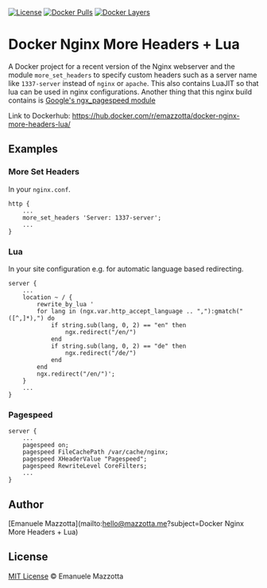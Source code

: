[![License](http://img.shields.io/:license-mit-brightgreen.svg?style=flat)](http://doge.mit-license.org)
[![Docker Pulls](https://img.shields.io/docker/pulls/emazzotta/docker-nginx-more-headers-lua.svg?style=flat)](https://hub.docker.com/r/emazzotta/docker-nginx-more-headers-lua/)
[![Docker Layers](https://images.microbadger.com/badges/image/emazzotta/docker-nginx-more-headers-lua.svg?style=flat)](https://microbadger.com/images/emazzotta/docker-nginx-more-headers-lua "Microbadger Docker Layers")

# Docker Nginx More Headers + Lua

A Docker project for a recent version of the Nginx webserver and the module `more_set_headers` to specify custom headers such as a server name like `1337-server` instead of `nginx` or `apache`.
This also contains LuaJIT so that lua can be used in nginx configurations.
Another thing that this nginx build contains is [Google's ngx_pagespeed module](https://github.com/pagespeed/ngx_pagespeed)

Link to Dockerhub: https://hub.docker.com/r/emazzotta/docker-nginx-more-headers-lua/

## Examples

### More Set Headers

In your `nginx.conf`.

```
http {
    ...
    more_set_headers 'Server: 1337-server';
    ...
}
```

### Lua

In your site configuration e.g. for automatic language based redirecting.

```
server {   
    ...
    location ~ / {
        rewrite_by_lua '
        for lang in (ngx.var.http_accept_language .. ","):gmatch("([^,]*),") do
            if string.sub(lang, 0, 2) == "en" then
                ngx.redirect("/en/")
            end
            if string.sub(lang, 0, 2) == "de" then
                ngx.redirect("/de/")
            end
        end
        ngx.redirect("/en/")';
    }
    ...
}
```

### Pagespeed

```
server {
    ...
    pagespeed on;
    pagespeed FileCachePath /var/cache/nginx;
    pagespeed XHeaderValue "Pagespeed";
    pagespeed RewriteLevel CoreFilters;
    ...
}
```

## Author

[Emanuele Mazzotta](mailto:hello@mazzotta.me?subject=Docker Nginx More Headers + Lua)

## License

[MIT License](LICENSE.md) © Emanuele Mazzotta

